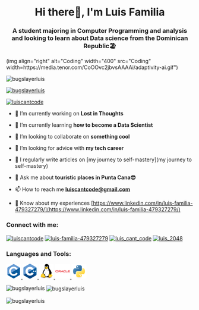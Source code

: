 
<h1 align="center">Hi there👋, I'm Luis Familia</h1>
<h3 align="center">A student majoring in Computer Programming and analysis and looking to learn about Data science from the Dominican Republic🏖️</h3>
(img align="right" alt="Coding" width="400" src="Coding" width=https://media.tenor.com/CoOOvc2jbvsAAAAi/adaptivity-ai.gif")

<p align="left"> <img src="https://komarev.com/ghpvc/?username=bugslayerluis&label=Profile%20views&color=0e75b6&style=flat" alt="bugslayerluis" /> </p>

<p align="left"> <a href="https://github.com/ryo-ma/github-profile-trophy"><img src="https://github-profile-trophy.vercel.app/?username=bugslayerluis" alt="bugslayerluis" /></a> </p>

<p align="left"> <a href="https://twitter.com/luiscantcode" target="blank"><img src="https://img.shields.io/twitter/follow/luiscantcode?logo=twitter&style=for-the-badge" alt="luiscantcode" /></a> </p>

- 🔭 I’m currently working on **Lost in Thoughts**

- 🌱 I’m currently learning **how to become a Data Scientist**

- 👯 I’m looking to collaborate on **something cool**

- 🤝 I’m looking for advice with **my tech career**

- 📝 I regularly write articles on [my journey to self-mastery](my journey to self-mastery)

- 💬 Ask me about **touristic places in Punta Cana😎**

- 📫 How to reach me **luiscantcode@gmail.com**

- 📄 Know about my experiences [https://www.linkedin.com/in/luis-familia-479327279/](https://www.linkedin.com/in/luis-familia-479327279/)

<h3 align="left">Connect with me:</h3>
<p align="left">
<a href="https://twitter.com/luiscantcode" target="blank"><img align="center" src="https://raw.githubusercontent.com/rahuldkjain/github-profile-readme-generator/master/src/images/icons/Social/twitter.svg" alt="luiscantcode" height="30" width="40" /></a>
<a href="https://linkedin.com/in/luis-familia-479327279" target="blank"><img align="center" src="https://raw.githubusercontent.com/rahuldkjain/github-profile-readme-generator/master/src/images/icons/Social/linked-in-alt.svg" alt="luis-familia-479327279" height="30" width="40" /></a>
<a href="https://instagram.com/luis_cant_code" target="blank"><img align="center" src="https://raw.githubusercontent.com/rahuldkjain/github-profile-readme-generator/master/src/images/icons/Social/instagram.svg" alt="luis_cant_code" height="30" width="40" /></a>
<a href="https://discord.gg/luis_2048" target="blank"><img align="center" src="https://raw.githubusercontent.com/rahuldkjain/github-profile-readme-generator/master/src/images/icons/Social/discord.svg" alt="luis_2048" height="30" width="40" /></a>
</p>

<h3 align="left">Languages and Tools:</h3>
<p align="left"> <a href="https://www.cprogramming.com/" target="_blank" rel="noreferrer"> <img src="https://raw.githubusercontent.com/devicons/devicon/master/icons/c/c-original.svg" alt="c" width="40" height="40"/> </a> <a href="https://www.w3schools.com/cpp/" target="_blank" rel="noreferrer"> <img src="https://raw.githubusercontent.com/devicons/devicon/master/icons/cplusplus/cplusplus-original.svg" alt="cplusplus" width="40" height="40"/> </a> <a href="https://www.linux.org/" target="_blank" rel="noreferrer"> <img src="https://raw.githubusercontent.com/devicons/devicon/master/icons/linux/linux-original.svg" alt="linux" width="40" height="40"/> </a> <a href="https://www.oracle.com/" target="_blank" rel="noreferrer"> <img src="https://raw.githubusercontent.com/devicons/devicon/master/icons/oracle/oracle-original.svg" alt="oracle" width="40" height="40"/> </a> <a href="https://www.python.org" target="_blank" rel="noreferrer"> <img src="https://raw.githubusercontent.com/devicons/devicon/master/icons/python/python-original.svg" alt="python" width="40" height="40"/> </a> </p>

<p><img align="left" src="https://github-readme-stats.vercel.app/api/top-langs?username=bugslayerluis&show_icons=true&locale=en&layout=compact" alt="bugslayerluis" /></p>

<p>&nbsp;<img align="center" src="https://github-readme-stats.vercel.app/api?username=bugslayerluis&show_icons=true&locale=en" alt="bugslayerluis" /></p>

<p><img align="center" src="https://github-readme-streak-stats.herokuapp.com/?user=bugslayerluis&" alt="bugslayerluis" /></p>
